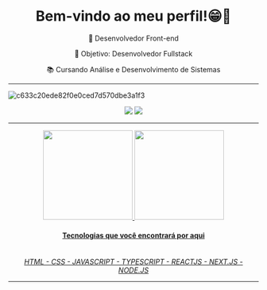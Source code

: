<div align="center">
<h1>Bem-vindo ao meu perfil!😁👋</h1>

<p>🔭 Desenvolvedor Front-end</p>
<p>🌱 Objetivo: Desenvolvedor Fullstack</p>
<p>📚 Cursando Análise e Desenvolvimento de Sistemas</p>
</div>

<hr>
 
![c633c20ede82f0e0ced7d570dbe3a1f3](https://user-images.githubusercontent.com/70382532/138322189-2db8df52-9dcb-40a0-88a8-c365466bd33d.gif)


 
<div> 
 <div align="center">
  <a href="https://www.instagram.com/lucksilva01/" target="_blank"><img src="https://img.shields.io/badge/-Instagram-%23E4405F?style=for-the-badge&logo=instagram&logoColor=white" target="_blank"></a>
  <a href="https://www.linkedin.com/in/lucas-da-silva-12154a240/" target="_blank"><img src="https://img.shields.io/badge/-LinkedIn-%230077B5?style=for-the-badge&logo=linkedin&logoColor=white" target="_blank"></a> 
</div>
  <hr>
 
 <div>
<div align="center">
  <a href="https://github.com/LucasdaSilvaOliveira">
  <img height="180em" src="https://github-readme-stats.vercel.app/api?username=LucasdaSilvaOliveira&show_icons=true&theme=dracula&include_all_commits=true&count_private=true"/>
  <img height="180em" src="https://github-readme-stats.vercel.app/api/top-langs/?username=LucasdaSilvaOliveira&layout=compact&langs_count=7&theme=dracula"/>
</div>
  
 
  <h4 align="center">
Tecnologias que você encontrará por aqui
<div align="center"><br>
 <h6>
HTML - CSS - JAVASCRIPT - TYPESCRIPT - REACTJS - NEXT.JS - NODE.JS
 <hr>
